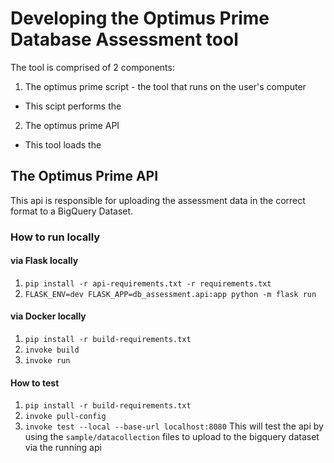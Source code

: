 # Developing the Optimus Prime Database Assessment tool

The tool is comprised of 2 components:

1. The optimus prime script - the tool that runs on the user's computer

- This scipt performs the

2. The optimus prime API

- This tool loads the

## The Optimus Prime API

This api is responsible for uploading the assessment data in the correct format to a BigQuery Dataset.

### How to run locally

#### via Flask locally

1. `pip install -r api-requirements.txt -r requirements.txt`
2. `FLASK_ENV=dev FLASK_APP=db_assessment.api:app python -m flask run`

#### via Docker locally

1. `pip install -r build-requirements.txt`
1. `invoke build`
1. `invoke run`

#### How to test

1. `pip install -r build-requirements.txt`
1. `invoke pull-config`
1. `invoke test --local --base-url localhost:8080`
   This will test the api by using the `sample/datacollection` files to upload to the bigquery dataset via the running api
